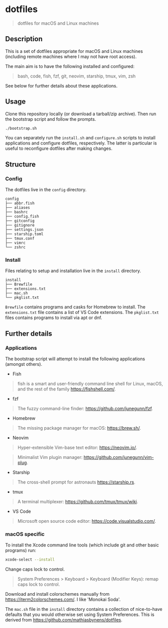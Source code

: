 dotfiles
========

> dotfiles for macOS and Linux machines

Description
-----------

This is a set of dotfiles appropriate for macOS and Linux machines (including remote machines where I may not have root access).

The main aim is to have the following installed and configured:

> bash, code, fish, fzf, git, neovim, starship, tmux, vim, zsh

See below for further details about these applications.

Usage
-----

Clone this repository locally (or download a tarball/zip archive). Then run the bootstrap script and follow the prompts.

```bash
./bootstrap.sh
```

You can separately run the `install.sh` and `configure.sh` scripts to install applications and configure dotfiles, respectively. The latter is particular is useful to reconfigure dotfiles after making changes.

Structure
---------

### Config

The dotfiles live in the `config` directory.

```
config
├── abbr.fish
├── aliases
├── bashrc
├── config.fish
├── gitconfig
├── gitignore
├── settings.json
├── starship.toml
├── tmux.conf
├── vimrc
└── zshrc
```

### Install

Files relating to setup and installation live in the `install` directory.

```
install
├── Brewfile
├── extensions.txt
├── mac.sh
└── pkglist.txt
```

`Brewfile` contains programs and casks for Homebrew to install. The `extensions.txt` file contains a list of VS Code extensions. The `pkglist.txt` files contains programs to install via apt or dnf.

Further details
---------------

### Applications

The bootstrap script will attempt to install the following applications (amongst others).

- Fish

> fish is a smart and user-friendly command line shell for Linux, macOS, and the rest of the family <https://fishshell.com/>.

- fzf

> The fuzzy command-line finder: <https://github.com/junegunn/fzf>.

- Homebrew

> The missing package manager for macOS: <https://brew.sh/>.

- Neovim

> Hyper-extensible Vim-base text editor: <https://neovim.io/>.

> Minimalist Vim plugin manager: <https://github.com/junegunn/vim-plug>.

- Starship

> The cross-shell prompt for astronauts <https://starship.rs>.

- tmux

> A terminal multiplexer: <https://github.com/tmux/tmux/wiki>.

- VS Code

> Microsoft open source code editor: <https://code.visualstudio.com/>.

### macOS specific

To install the Xcode command line tools (which include git and other basic programs) run:

```bash
xcode-select --install
```

Change caps lock to control.

> System Preferences > Keyboard > Keyboard (Modifier Keys): remap caps lock to control.

Download and install colorschemes manually from <https://iterm2colorschemes.com/>. I like 'Monokai Soda'.

The `mac.sh` file in the `install` directory contains a collection of nice-to-have defaults that you would otherwise set using System Preferences. This is derived from <https://github.com/mathiasbynens/dotfiles>.
